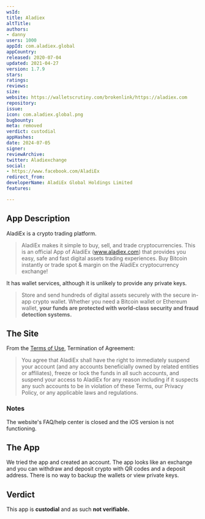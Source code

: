 ```yaml
---
wsId: 
title: Aladiex
altTitle: 
authors:
- danny
users: 1000
appId: com.aladiex.global
appCountry: 
released: 2020-07-04
updated: 2021-04-27
version: 1.7.9
stars: 
ratings: 
reviews: 
size: 
website: https://walletscrutiny.com/brokenlink/https://aladiex.com
repository: 
issue: 
icon: com.aladiex.global.png
bugbounty: 
meta: removed
verdict: custodial
appHashes: 
date: 2024-07-05
signer: 
reviewArchive: 
twitter: Aladiexchange
social:
- https://www.facebook.com/AladiEx
redirect_from: 
developerName: AladiEx Global Holdings Limited
features: 

---
```


## App Description

AladiEx is a crypto trading platform.

> AladiEx makes it simple to buy, sell, and trade cryptocurrencies. This is an official App of AladiEx (www.aladiex.com) that provides you easy, safe and fast digital assets trading experiences. Buy Bitcoin instantly or trade spot & margin on the AladiEx cryptocurrency exchange!

It has wallet services, although it is unlikely to provide any private keys.

> Store and send hundreds of digital assets securely with the secure in-app crypto wallet. Whether you need a Bitcoin wallet or Ethereum wallet, **your funds are protected with world-class security and fraud detection systems.**

## The Site

From the [Terms of Use](https://aladiex.com/term_of_use), Termination of Agreement:

> You agree that AladiEx shall have the right to immediately suspend your account (and any accounts beneficially owned by related entities or affiliates), freeze or lock the funds in all such accounts, and suspend your access to AladiEx for any reason including if it suspects any such accounts to be in violation of these Terms, our Privacy Policy, or any applicable laws and regulations.

### Notes

The website's FAQ/help center is closed and the iOS version is not functioning.

## The App

We tried the app and created an account. The app looks like an exchange and you can withdraw and deposit crypto with QR codes and a deposit address. There is no way to backup the wallets or view private keys.

## Verdict

This app is **custodial** and as such **not verifiable.**
